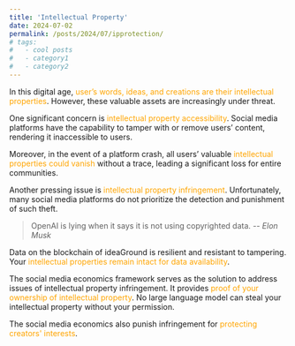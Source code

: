 ```yaml
---
title: 'Intellectual Property'
date: 2024-07-02
permalink: /posts/2024/07/ipprotection/
# tags:
#   - cool posts
#   - category1
#   - category2
---
```


In this digital age, <span style="color:orange">user’s words, ideas, and creations are their intellectual properties</span>. However, these valuable assets are increasingly under threat.

One significant concern is <span style="color:orange">intellectual property accessibility</span>. Social media platforms have
the capability to tamper with or remove users’ content, rendering it inaccessible to users.

Moreover, in the event of a platform crash, all users’ valuable <span style="color:orange">intellectual properties could vanish</span> without a trace, leading a significant loss for entire communities.

Another pressing issue is <span style="color:orange">intellectual property infringement</span>. Unfortunately, many social media platforms do not prioritize the detection and punishment of such theft. 

> OpenAI is lying when it says it is not using copyrighted data. *-- Elon Musk*

Data on the blockchain of ideaGround is resilient and resistant to tampering. Your <span style="color:orange">intellectual properties remain intact for data availability</span>.

The social media economics framework serves as the solution to address issues of intellectual property infringement. It provides <span style="color:orange">proof of your ownership of intellectual property</span>. No large language model can steal your intellectual property without your permission.

The social media economics also punish infringement for <span style="color:orange">protecting creators' interests</span>. 